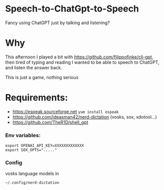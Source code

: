 # Speech-to-ChatGpt-to-Speech

Fancy using ChatGPT just by talking and listening?


# Why

This afternoon I played a bit with https://github.com/filippofinke/cli-gpt, then tired 
of typing and reading I wanted to be able to speech to ChatGPT, and listen the answer back.

This is just a game, nothing serious


# Requirements:

* https://espeak.sourceforge.net `yum install espeak`
* https://github.com/ideasman42/nerd-dictation (vosks, sox, xdotool...)
* https://github.com/TheR1D/shell_gpt


### Env variables:

```
export OPENAI_API_KEY=XXXXXXXXXXXXX
export SOX_OPTS="....."
````

### Config

vosks language models in 

```
~/.config/nerd-dictation
```
